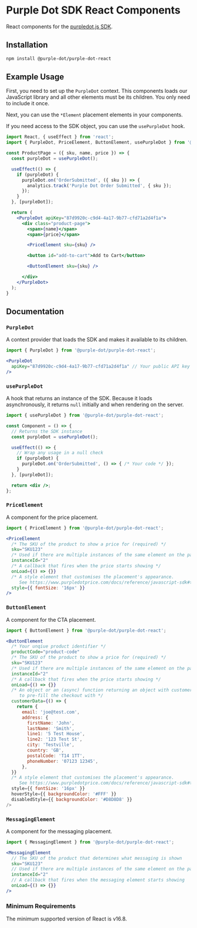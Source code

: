 # Purple Dot SDK React Components

React components for the [purpledot.js SDK](https://www.purpledotprice.com/docs/reference/javascript-sdk).

## Installation

```bash
npm install @purple-dot/purple-dot-react
```

## Example Usage

First, you need to set up the `PurpleDot` context. This components loads our
JavaScript library and all other elements must be its children. You only need to
include it once.

Next, you can use the `*Element` placement elements in your components.

If you need access to the SDK object, you can use the `usePurpleDot` hook.

```jsx
import React, { useEffect } from 'react';
import { PurpleDot, PriceElement, ButtonElement, usePurpleDot } from '@purple-dot/purple-dot-react';

const ProductPage = ({ sku, name, price }) => {
  const purpleDot = usePurpleDot();

  useEffect(() => {
    if (purpleDot) {
      purpleDot.on('OrderSubmitted', ({ sku }) => {
        analytics.track('Purple Dot Order Submitted', { sku });
      });
    }
  }, [purpleDot]);

  return (
    <PurpleDot apiKey="87d9920c-c9d4-4a17-9b77-cfd71a2d4f1a">
      <div class="product-page">
        <span>{name}</span>
        <span>{price}</span>

        <PriceElement sku={sku} />

        <button id="add-to-cart">Add to Cart</button>

        <ButtonElement sku={sku} />

      </div>
    </PurpleDot>
  );
}
```

## Documentation

### `PurpleDot`

A context provider that loads the SDK and makes it available to its children.

```jsx
import { PurpleDot } from '@purple-dot/purple-dot-react';

<PurpleDot
  apiKey="87d9920c-c9d4-4a17-9b77-cfd71a2d4f1a" // Your public API key
/>
```

### `usePurpleDot`

A hook that returns an instance of the SDK. Because it loads asynchronously, it
returns `null` initially and when rendering on the server.

```jsx
import { usePurpleDot } from '@purple-dot/purple-dot-react';

const Component = () => {
  // Returns the SDK instance
  const purpleDot = usePurpleDot();

  useEffect(() => {
    // Wrap any usage in a null check
    if (purpleDot) {
      purpleDot.on('OrderSubmitted', () => { /* Your code */ });
    }
  }, [purpleDot]);

  return <div />;
};
```

### `PriceElement`

A component for the price placement.

```jsx
import { PriceElement } from '@purple-dot/purple-dot-react';

<PriceElement
  /* The SKU of the product to show a price for (required) */
  sku="SKU123"
  /* Used if there are multiple instances of the same element on the page */
  instanceId="2"
  /* A callback that fires when the price starts showing */
  onLoad={() => {}}
  /* A style element that customises the placement's appearance.
     See https://www.purpledotprice.com/docs/reference/javascript-sdk#the-style-object */
  style={{ fontSize: '16px' }}
/>
```

### `ButtonElement`

A component for the CTA placement.

```jsx
import { ButtonElement } from '@purple-dot/purple-dot-react';

<ButtonElement
  /* Your unqiue product identifier */
  productCode="product-code"
  /* The SKU of the product to show a price for (required) */
  sku="SKU123"
  /* Used if there are multiple instances of the same element on the page */
  instanceId="2"
  /* A callback that fires when the price starts showing */
  onLoad={() => {}}
  /* An object or an (async) function returning an object with customer details
     to pre-fill the checkout with */
  customerData={() => {
    return {
      email: 'joe@test.com',
      address: {
        firstName: 'John',
        lastName: 'Smith',
        line1: '5 Test House',
        line2: '123 Test St',
        city: 'Testville',
        country: 'GB',
        postalCode: 'T14 1TT',
        phoneNumber: '07123 12345',
      },
  }}
  /* A style element that customises the placement's appearance.
     See https://www.purpledotprice.com/docs/reference/javascript-sdk#the-style-object */
  style={{ fontSize: '16px' }}
  hoverStyle={{ backgroundColor: '#FFF' }}
  disabledStyle={{ backgroundColor: '#D8D8D8' }}
/>
```

### `MessagingElement`

A component for the messaging placement.

```jsx
import { MessagingElement } from '@purple-dot/purple-dot-react';

<MessagingElement
  // The SKU of the product that determines what messaging is shown
  sku="SKU123"
  // Used if there are multiple instances of the same element on the page
  instanceId="2"
  // A callback that fires when the messaging element starts showing
  onLoad={() => {}}
/>
```

### Minimum Requirements

The minimum supported version of React is v16.8.
